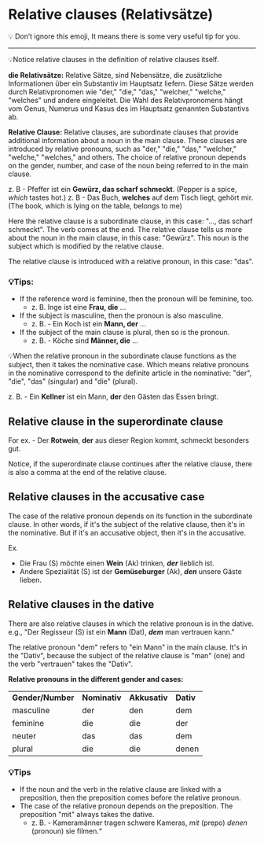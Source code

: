 # Relative clauses (Relativsätze)

💡 Don’t ignore this emoji, It means there is some very useful tip for you.

---

💡Notice relative clauses in the definition of relative clauses itself.

**die Relativsätze:** Relative Sätze, sind Nebensätze, die zusätzliche Informationen über ein Substantiv im Hauptsatz liefern. Diese Sätze werden durch Relativpronomen wie "der," "die," "das," "welcher," "welche," "welches" und andere eingeleitet. Die Wahl des Relativpronomens hängt vom Genus, Numerus und Kasus des im Hauptsatz genannten Substantivs ab.

**Relative Clause:** Relative clauses, are subordinate clauses that provide additional information about a noun in the main clause. These clauses are introduced by relative pronouns, such as "der," "die," "das," "welcher," "welche," "welches," and others. The choice of relative pronoun depends on the gender, number, and case of the noun being referred to in the main clause.

z. B - Pfeffer ist ein **Gewürz, das scharf schmeckt**. (Pepper is a spice, *which* tastes hot.)
z. B - Das Buch, **welches** auf dem Tisch liegt, gehört mir. (The book, which is lying on the table, belongs to me)

Here the relative clause is a subordinate clause, in this case: "..., das scharf schmeckt". The verb comes at the end. The relative clause tells us more about the noun in the main clause, in this case: "Gewürz". This noun is the subject which is modified by the relative clause.

The relative clause is introduced with a relative pronoun, in this case: "das".

### 💡Tips:
- If the reference word is feminine, then the pronoun will be feminine, too.
	- z. B. Inge ist eine **Frau, die** …
- If the subject is masculine, then the pronoun is also masculine.
	- z. B. - Ein Koch ist ein **Mann, der** ...
- If the subject of the main clause is plural, then so is the pronoun.
	- z. B. - Köche sind **Männer, die** ...

💡When the relative pronoun in the subordinate clause functions as the subject, then it takes the nominative case. Which means relative pronouns in the nominative correspond to the definite article in the nominative: "der", "die", "das" (singular) and "die" (plural).

z. B. - Ein **Kellner** ist ein Mann, **der** den Gästen das Essen bringt.



## Relative clause in the superordinate clause

For ex. - Der **Rotwein**, **der** aus dieser Region kommt, schmeckt besonders gut.

Notice, if the superordinate clause continues after the relative clause, there is also a comma at the end of the relative clause.

## Relative clauses in the accusative case

The case of the relative pronoun depends on its function in the subordinate clause. In other words, if it's the subject of the relative clause, then it's in the nominative. But if it's an accusative object, then it's in the accusative.

Ex. 
- Die Frau (S) möchte einen **Wein** (Ak) trinken, ***der*** lieblich ist.
- Andere Spezialität (S) ist der **Gemüseburger** (Ak), ***den*** unsere Gäste lieben.

## Relative clauses in the dative

There are also relative clauses in which the relative pronoun is in the dative.
e.g., "Der Regisseur (S) ist ein **Mann** (Dat), ***dem*** man vertrauen kann."

The relative pronoun "dem" refers to "ein Mann" in the main clause. It's in the "Dativ", because the subject of the relative clause is "man" (one) and the verb "vertrauen" takes the "Dativ". 


**Relative pronouns in the different gender and cases:**

|   |   |   |   |
|---|---|---|---|
|**Gender/Number**|**Nominativ**|**Akkusativ**|**Dativ**|
|masculine|der|den|dem|
|feminine|die|die|der|
|neuter|das|das|dem|
|plural|die|die|denen|


### 💡Tips
- If the noun and the verb in the relative clause are linked with a preposition, then the preposition comes before the relative pronoun. 
- The case of the relative pronoun depends on the preposition. The preposition "mit" always takes the dative.
	- z. B. - Kameramänner tragen schwere Kameras, *mit* (prepo) *denen* (pronoun) sie filmen.“ 